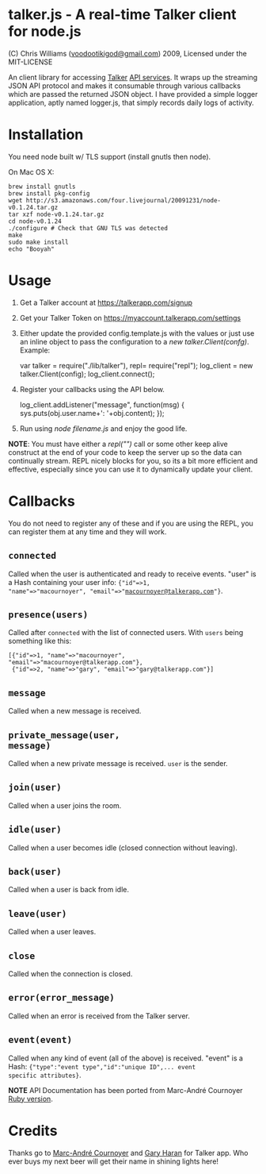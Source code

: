 talker.js - A real-time Talker client for node.js
=================================================

(C) Chris Williams (voodootikigod@gmail.com) 2009, Licensed under the MIT-LICENSE

An client library for accessing [Talker](http://talkerapp.com) [API services](https://talker.tenderapp.com/faqs/api/rest-api). It wraps up the streaming JSON API protocol and makes it consumable through various callbacks which are passed the returned JSON object. I have provided a simple logger application, aptly named logger.js, that simply records daily logs of activity.

# Installation
You need node built w/ TLS support (install gnutls then node).

On Mac OS X:

    brew install gnutls
    brew install pkg-config
    wget http://s3.amazonaws.com/four.livejournal/20091231/node-v0.1.24.tar.gz
    tar xzf node-v0.1.24.tar.gz
    cd node-v0.1.24
    ./configure # Check that GNU TLS was detected
    make
    sudo make install
    echo "Booyah"

# Usage
1) Get a Talker account at https://talkerapp.com/signup

2) Get your Talker Token on https://myaccount.talkerapp.com/settings

3) Either update the provided config.template.js with the values or just use an inline object to pass the configuration to a _new talker.Client(confg)_. Example:

    var talker = require("./lib/talker"), repl= require("repl");
    log_client = new talker.Client(config);
    log_client.connect();

4) Register your callbacks using the API below.


    log_client.addListener("message", function(msg) {
      sys.puts(obj.user.name+': '+obj.content);
    });

5) Run using _node filename.js_ and enjoy the good life.
    
**NOTE**: You must have either a _repl("")_ call or some other keep alive construct at the end of your code to keep the server up so the data can continually stream. REPL nicely blocks for you, so its a bit more efficient and effective, especially since you can use it to dynamically update your client.


# Callbacks
You do not need to register any of these and if you are using the REPL, you can register them at any time and they will work. 

## <code>connected</code>
Called when the user is authenticated and ready to receive events. "user" is a Hash containing your user info: <code>{"id"=>1, "name"=>"macournoyer", "email"=>"macournoyer@talkerapp.com"}</code>.

## <code>presence(users)</code>
Called after <code>connected</code> with the list of connected users. With <code>users</code> being something like this:

    [{"id"=>1, "name"=>"macournoyer", "email"=>"macournoyer@talkerapp.com"},
     {"id"=>2, "name"=>"gary", "email"=>"gary@talkerapp.com"}]
     
## <code>message</code>
Called when a new message is received.

## <code>private_message(user, message)</code>
Called when a new private message is received.
<code>user</code> is the sender.

## <code>join(user)</code>
Called when a user joins the room.

## <code>idle(user)</code>
Called when a user becomes idle (closed connection without leaving).

## <code>back(user)</code>
Called when a user is back from idle.

## <code>leave(user)</code>
Called when a user leaves.

## <code>close</code>
Called when the connection is closed.

## <code>error(error_message)</code>
Called when an error is received from the Talker server.

## <code>event(event)</code>
Called when any kind of event (all of the above) is received. "event" is a Hash: <code>{"type":"event type","id":"unique ID",... event specific attributes}</code>.

**NOTE** API Documentation has been ported from Marc-Andr&eacute; Cournoyer [Ruby version](http://github.com/macournoyer/talker.rb/blob/master/README.md).

# Credits

Thanks go to [Marc-Andr&eacute; Cournoyer](http://twitter.com/macournoyer) and [Gary Haran](http://twitter.com/xutopia) for Talker app. Who ever buys my next beer will get their name in shining lights here!
